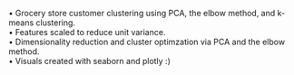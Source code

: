 •	Grocery store customer clustering using PCA, the elbow method, and k-means clustering.</br>
•	Features scaled to reduce unit variance.</br>
•	Dimensionality reduction and cluster optimzation via PCA and the elbow method.</br>
•	Visuals created with seaborn and plotly :)
